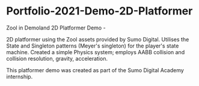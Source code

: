 # Portfolio-2021-Demo-2D-Platformer
Zool in Demoland
2D Platformer Demo - 

2D platformer using the Zool assets provided by Sumo Digital. 
Utilises the State and Singleton patterns (Meyer's singleton) for the player's state machine. 
Created a simple Physics system; employs AABB collision and collision resolution, gravity, acceleration.

This platformer demo was created as part of the Sumo Digital Academy internship. 
